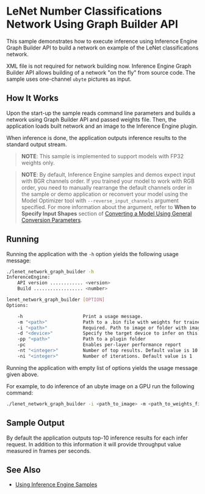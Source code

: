 # LeNet Number Classifications Network Using Graph Builder API

This sample demonstrates how to execute inference using Inference Engine Graph Builder API to build a network on example of the LeNet classifications network.

XML file is not required for network building now. Inference Engine Graph Builder API allows building of a network "on the fly" from source code. The sample uses one-channel `ubyte` pictures as input.

## How It Works

Upon the start-up the sample reads command line parameters and builds a network using Graph Builder API and passed weights file.
Then, the application loads built network and an image to the Inference Engine plugin.

When inference is done, the application outputs inference results to the standard output stream.

> **NOTE**: This sample is implemented to support models with FP32 weights only.

> **NOTE**: By default, Inference Engine samples and demos expect input with BGR channels order. If you trained your model to work with RGB order, you need to manually rearrange the default channels order in the sample or demo application or reconvert your model using the Model Optimizer tool with `--reverse_input_channels` argument specified. For more information about the argument, refer to **When to Specify Input Shapes** section of [Converting a Model Using General Conversion Parameters](./docs/MO_DG/prepare_model/convert_model/Converting_Model_General.md).

## Running

Running the application with the `-h` option yields the following usage message:
```sh
./lenet_network_graph_builder -h
InferenceEngine:
    API version ............ <version>
    Build .................. <number>

lenet_network_graph_builder [OPTION]
Options:

    -h                      Print a usage message.
    -m "<path>"             Path to a .bin file with weights for trained model
    -i "<path>"             Required. Path to image or folder with images
    -d "<device>"           Specify the target device to infer on this. Sample will look for a suitable plugin for device specified. Default value is CPU
    -pp "<path>"            Path to a plugin folder
    -pc                     Enables per-layer performance report
    -nt "<integer>"         Number of top results. Default value is 10
    -ni "<integer>"         Number of iterations. Default value is 1

```

Running the application with empty list of options yields the usage message given above.

For example, to do inference of an ubyte image on a GPU run the following command:
```sh
./lenet_network_graph_builder -i <path_to_image> -m <path_to_weights_file> -d GPU
```

## Sample Output

By default the application outputs top-10 inference results for each infer request.
In addition to this information it will provide throughput value measured in frames per seconds.

## See Also
* [Using Inference Engine Samples](./docs/IE_DG/Samples_Overview.md)
